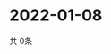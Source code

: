 # 2022-01-08
  共 0条

  <!-- BEGIN -->
  <!-- 最后更新时间Sat Jan 08 2022 06:06:52 GMT+0000 (Coordinated Universal Time) -->
  
  <!-- END -->
  
  